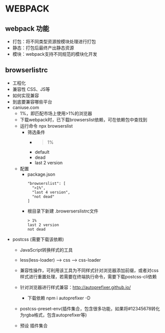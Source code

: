 <!--
 * @Description: 
 * @version: 
 * @Author: simpletoyou
 * @Date: 2022-02-14 10:31:15
 * @LastEditors: simpletoyou
 * @LastEditTime: 2022-02-24 11:10:10
-->

# WEBPACK

## webpack 功能
  * 打包：将不同类型资源按模块处理进行打包
  * 静态：打包后最终产出静态资源
  * 模块：webpack支持不同规范的模块化开发

## browserlistrc
  * 工程化
  * 兼容性 CSS、JS等
  * 如何实现兼容
  * 到底要兼容哪些平台
  * caniuse.com
    - 1%，即匹配市场上使用>1%的浏览器
    - 下载webpack时，已下载browserslist依赖，可在依赖包中查找到
    - 运行命令 npx browserslist
      - 筛选条件
        - >1%
        - default
        - dead
        - last 2 version
    - 配置
      - package.json
        ```
        "browserslist": [
          ">1%",
          "last 4 version",
          "not dead"
        ]
        ```
      - 根目录下新建 .browerserslistrc文件
        ```
        > 1%
        last 2 version
        not dead
        ```
  * postcss (需要下载该依赖)
    - JavaScript转换样式的工具
    - less(less-loader) --> css --> css-loader
    - 兼容性操作，可利用该工具为不同样式针对浏览器添加前缀，或者对css样式进行重置处理，若需要在终端执行命令，需要下载postcss-cli依赖
    - 针对浏览器进行样式兼容：http://autoprefixer.github.io/
      - 下载依赖 npm i autoprefixer -D

    - postcss-preset-env(插件集合，包含很多功能，如果将#12345678转化为rgba格式，包含autoprefixer等)
    - 预设 插件集合




